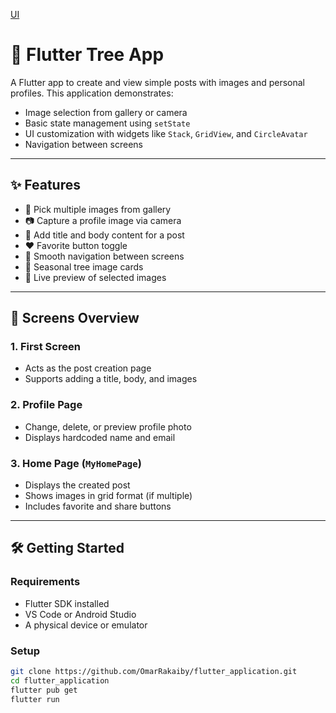 [UI](https://github.com/OmarRakaiby/flutter_application/issues/1#issue-3052814913)

# 🌳 Flutter Tree App

A Flutter app to create and view simple posts with images and personal profiles. This application demonstrates:

- Image selection from gallery or camera
- Basic state management using `setState`
- UI customization with widgets like `Stack`, `GridView`, and `CircleAvatar`
- Navigation between screens

---

## ✨ Features

- 📸 Pick multiple images from gallery
- 📷 Capture a profile image via camera
- 📝 Add title and body content for a post
- ❤️ Favorite button toggle
- 📱 Smooth navigation between screens
- 🌄 Seasonal tree image cards
- 🔁 Live preview of selected images

---

## 📲 Screens Overview

### 1. **First Screen**
- Acts as the post creation page
- Supports adding a title, body, and images

### 2. **Profile Page**
- Change, delete, or preview profile photo
- Displays hardcoded name and email

### 3. **Home Page (`MyHomePage`)**
- Displays the created post
- Shows images in grid format (if multiple)
- Includes favorite and share buttons

---

## 🛠️ Getting Started

### Requirements

- Flutter SDK installed
- VS Code or Android Studio
- A physical device or emulator

### Setup

```bash
git clone https://github.com/OmarRakaiby/flutter_application.git
cd flutter_application
flutter pub get
flutter run

